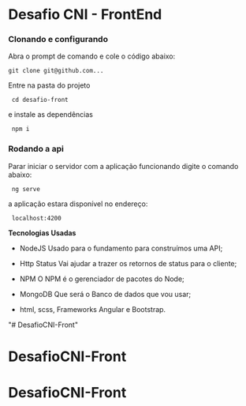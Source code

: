 # Desafio CNI - FrontEnd

### Clonando e configurando
 Abra o prompt de comando e cole o código abaixo:
 
 ```
 git clone git@github.com...
```

Entre na pasta do projeto

```
 cd desafio-front
```

e instale as dependências

```
 npm i
```

### Rodando a api
Parar iniciar o servidor com a aplicação funcionando digite o comando abaixo:

```
 ng serve
```

a aplicação estara disponível no endereço:

```
 localhost:4200
```

**Tecnologias Usadas**
- NodeJS
Usado para o fundamento para construímos uma API;

- Http Status
Vai ajudar a trazer os retornos de status para o cliente;

- NPM
O NPM é o gerenciador de pacotes do Node;

- MongoDB
Que será o Banco de dados que vou usar;


- html, scss, Frameworks Angular e Bootstrap.

"# DesafioCNI-Front"  
# DesafioCNI-Front
# DesafioCNI-Front
